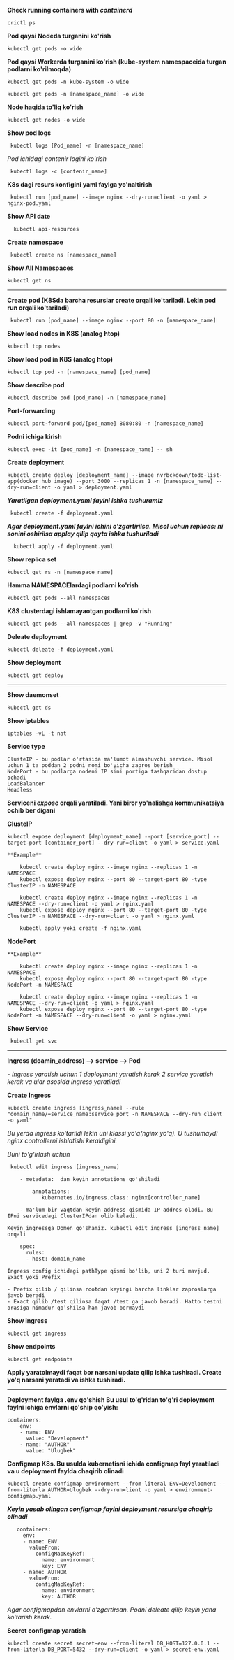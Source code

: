 **Check running containers with _containerd_**
    
    crictl ps

**Pod qaysi Nodeda turganini ko'rish**

    kubectl get pods -o wide

**Pod qaysi Workerda turganini ko'rish (kube-system namespaceida turgan podlarni ko'rilmoqda)**

    kubectl get pods -n kube-system -o wide    

    kubectl get pods -n [namespace_name] -o wide

**Node haqida to'liq ko'rish**

    kubectl get nodes -o wide

**Show pod logs**

     kubectl logs [Pod_name] -n [namespace_name]

  _Pod ichidagi contenir logini ko'rish_

     kubectl logs -c [contenir_name]

**K8s dagi resurs konfigini yaml faylga yo'naltirish**

     kubectl run [pod_name] --image nginx --dry-run=client -o yaml > nginx-pod.yaml

**Show API date**

      kubectl api-resources

**Create namespace**

     kubectl create ns [namespace_name]

**Show All Namespaces**

    kubectl get ns
-------------------------------------------------------------------------------------------------------------------------------------------------------------

**Create pod (K8Sda barcha resurslar create orqali ko'tariladi. Lekin pod run orqali ko'tariladi)**
   
     kubectl run [pod_name] --image nginx --port 80 -n [namespace_name]

**Show load nodes in K8S (analog htop)**

    kubectl top nodes

**Show load pod in K8S (analog htop)**

    kubectl top pod -n [namespace_name] [pod_name]

**Show describe pod**

    kubectl describe pod [pod_name] -n [namespace_name]

**Port-forwarding**

    kubectl port-forward pod/[pod_name] 8080:80 -n [namespace_name]

**Podni ichiga kirish**

    kubectl exec -it [pod_name] -n [namespace_name] -- sh

**Create deployment**

    kubectl create deploy [deployment_name] --image nvrbckdown/todo-list-app(docker hub image) --port 3000 --replicas 1 -n [namespace_name] --dry-run=client -o yaml > deployment.yaml

   _**Yaratilgan deployment.yaml faylni ishka tushuramiz**_

     kubectl create -f deployment.yaml

  _**Agar deployment.yaml faylni ichini o'zgartirilsa. Misol uchun replicas: ni sonini oshirilsa applay qilip qayta ishka tushuriladi**_

      kubectl apply -f deployment.yaml   

**Show replica set**

    kubectl get rs -n [namespace_name]

**Hamma NAMESPACElardagi podlarni ko'rish**

    kubectl get pods --all namespaces

**K8S clusterdagi ishlamayaotgan podlarni ko'rish**

    kubectl get pods --all-namespaces | grep -v "Running"

**Deleate deployment**

    kubectl deleate -f deployment.yaml  

**Show deployment**

    kubectl get deploy
-----------------------------------------------------------------------------------------------------------------------------------------------------------

**Show daemonset**

    kubectl get ds

**Show iptables**

    iptables -vL -t nat

**Service type**

    ClusteIP - bu podlar o'rtasida ma'lumot almashuvchi service. Misol uchun 1 ta poddan 2 podni nomi bo'yicha zapros berish 
    NodePort - bu podlarga nodeni IP sini portiga tashqaridan dostup ochadi 
    LoadBalancer
    Headless

**Serviceni _expose_ orqali yaratiladi. Yani biror yo'nalishga kommunikatsiya ochib ber digani**

  **ClusteIP**
  
    kubectl expose deployment [deployment_name] --port [service_port] --target-port [container_port] --dry-run=client -o yaml > service.yaml    

    **Example**

        kubectl create deploy nginx --image nginx --replicas 1 -n NAMESPACE
        kubectl expose deploy nginx --port 80 --target-port 80 -type ClusterIP -n NAMESPACE

        kubectl create deploy nginx --image nginx --replicas 1 -n NAMESPACE --dry-run=client -o yaml > nginx.yaml
        kubectl expose deploy nginx --port 80 --target-port 80 -type ClusterIP -n NAMESPACE --dry-run=client -o yaml > nginx.yaml

        kubectl apply yoki create -f nginx.yaml

  **NodePort**

    **Example**

        kubectl create deploy nginx --image nginx --replicas 1 -n NAMESPACE
        kubectl expose deploy nginx --port 80 --target-port 80 -type NodePort -n NAMESPACE

        kubectl create deploy nginx --image nginx --replicas 1 -n NAMESPACE --dry-run=client -o yaml > nginx.yaml
        kubectl expose deploy nginx --port 80 --target-port 80 -type NodePort -n NAMESPACE --dry-run=client -o yaml > nginx.yaml
        
     
 **Show Service**

     kubectl get svc

----------------------------------------------------------------------------------------------------------------------------------------------------------
**Ingress (doamin_address) --> service --> Pod**

_- Ingress yaratish uchun 1 deployment yaratish kerak 2 service yaratish kerak va ular asosida ingress yaratiladi_

**Create Ingress**

    kubectl create ingress [ingress_name] --rule "domain_name/=service_name:service_port -n NAMESPACE --dry-run client -o yaml"

_Bu yerda ingress ko'tarildi lekin uni klassi yo'q(nginx yo'q). U tushumaydi nginx controllerni ishlatishi kerakligini._

   _Buni to'g'irlash uchun_
   
     kubectl edit ingress [ingress_name]
    
        - metadata:  dan keyin annotations qo'shiladi

            annotations:
               kubernetes.io/ingress.class: nginx[controller_name]

        - ma'lum bir vaqtdan keyin address qismida IP addres oladi. Bu IPni servicedagi ClusterIPdan olib keladi.   

    Keyin ingressga Domen qo'shamiz. kubectl edit ingress [ingress_name] orqali

        spec:
          rules:
          - host: domain_name

    Ingress config ichidagi pathType qismi bo'lib, uni 2 turi mavjud. Exact yoki Prefix     

    - Prefix qilib / qilinsa rootdan keyingi barcha linklar zaproslarga javob beradi
    - Exact qilib /test qilinsa faqat /test ga javob beradi. Hatto testni orasiga nimadur qo'shilsa ham javob bermaydi
               
**Show ingress**

    kubectl get ingress

**Show endpoints**

    kubectl get endpoints

**Apply yaratolmaydi faqat bor narsani update qilip ishka tushiradi. Create yo'q narsani yaratadi va ishka tushiradi.**

---------------------------------------------------------------------------------------------------------------------------------
**Deployment faylga .env qo'shish Bu usul to'g'ridan to'g'ri deployment faylni ichiga envlarni qo'ship qo'yish:**

    containers:
        env:
        - name: ENV
          value: "Development"
        - name: "AUTHOR"
          value: "Ulugbek"

**Configmap K8s. Bu usulda kubernetisni ichida configmap fayl yaratiladi va u deployment faylda chaqirib olinadi**

    kubectl create configmap environment --from-literal ENV=Develooment --from-literla AUTHOR=Ulugbek --dry-run=lient -o yaml > environment-configmap.yaml

 _**Keyin yasab olingan configmap faylni deployment resursiga chaqirip olinadi**_

       containers:
         env:
         - name: ENV
           valueFrom:
             configMapKeyRef:
               name: environment
               key: ENV
         - name: AUTHOR
           valueFrom:
             configMapKeyRef:
               name: environment
               key: AUTHOR 

  _Agar configmapdan envlarni o'zgartirsan. Podni deleate qilip keyin yana ko'tarish kerak._

**Secret configmap yaratish**

    kubectl create secret secret-env --from-literal DB_HOST=127.0.0.1 --from-literla DB_PORT=5432 --dry-run=client -o yaml > secret-env.yaml
